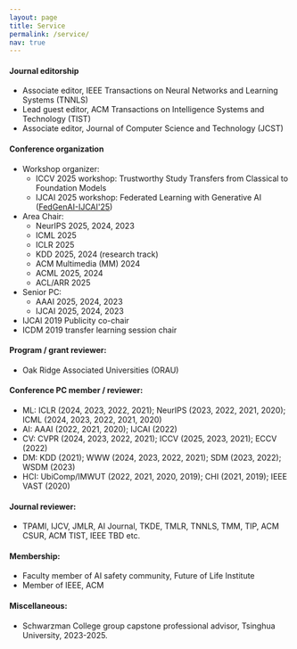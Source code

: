 ```yaml
---
layout: page
title: Service
permalink: /service/
nav: true
---
```


#### Journal editorship

  - Associate editor, IEEE Transactions on Neural Networks and Learning Systems (TNNLS)
  - Lead guest editor, ACM Transactions on Intelligence Systems and Technology (TIST)
  - Associate editor, Journal of Computer Science and Technology (JCST) 

#### Conference organization
  - Workshop organizer:
    - ICCV 2025 workshop: Trustworthy Study Transfers from Classical to Foundation Models
    - IJCAI 2025 workshop: Federated Learning with Generative AI ([FedGenAI-IJCAI'25](https://federated-learning.org/FedGenAI-ijcai-2025/))
  - Area Chair:
    - NeurIPS 2025, 2024, 2023
    - ICML 2025
    - ICLR 2025
    - KDD 2025, 2024 (research track)
    - ACM Multimedia (MM) 2024
    - ACML 2025, 2024
    - ACL/ARR 2025
  - Senior PC:
    - AAAI 2025, 2024, 2023
    - IJCAI 2025, 2024, 2023
  - IJCAI 2019 Publicity co-chair
  - ICDM 2019 transfer learning session chair

#### Program / grant reviewer:
  - Oak Ridge Associated Universities (ORAU)

#### Conference PC member / reviewer: 
  - ML: ICLR (2024, 2023, 2022, 2021); NeurIPS (2023, 2022, 2021, 2020); ICML (2024, 2023, 2022, 2021, 2020)
  - AI: AAAI (2022, 2021, 2020); IJCAI (2022)
  - CV: CVPR (2024, 2023, 2022, 2021); ICCV (2025, 2023, 2021); ECCV (2022)
  - DM: KDD (2021); WWW (2024, 2023, 2022, 2021); SDM (2023, 2022); WSDM (2023)
  - HCI: UbiComp/IMWUT (2022, 2021, 2020, 2019); CHI (2021, 2019); IEEE VAST (2020)

#### Journal reviewer: 
  - TPAMI, IJCV, JMLR, AI Journal, TKDE, TMLR, TNNLS, TMM, TIP, ACM CSUR, ACM TIST, IEEE TBD etc.

#### Membership: 
  - Faculty member of AI safety community, Future of Life Institute
  - Member of IEEE, ACM

#### Miscellaneous:
  - Schwarzman College group capstone professional advisor, Tsinghua University, 2023-2025.